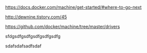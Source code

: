 https://docs.docker.com/machine/get-started/#where-to-go-next

http://dewnine.tistory.com/45

https://github.com/docker/machine/tree/master/drivers


sfdgsdfgsdfgsdfgsdfgsdfg

sdafsdafsadfsdaf